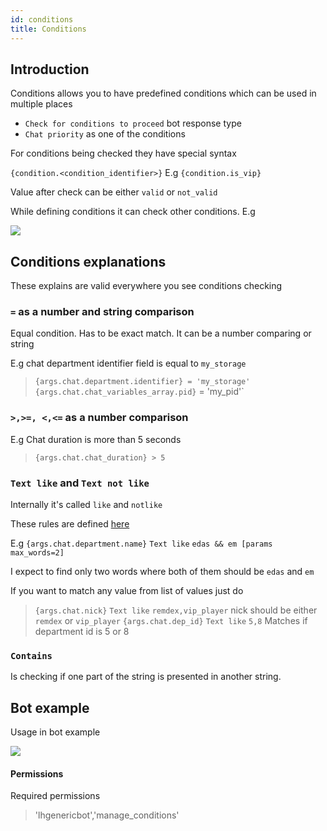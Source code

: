 ```yaml
---
id: conditions
title: Conditions
---
```


## Introduction

Conditions allows you to have predefined conditions which can be used in multiple places

* `Check for conditions to proceed` bot response type
* `Chat priority` as one of the conditions

For conditions being checked they have special syntax

`{condition.<condition_identifier>}` E.g `{condition.is_vip}`

Value after check can be either `valid` or `not_valid`

While defining conditions it can check other conditions. E.g

![](/img/bot/condition.png)

## Conditions explanations

These explains are valid everywhere you see conditions checking

### `=` as a number and string comparison

Equal condition. Has to be exact match. It can be a number comparing or string

E.g chat department identifier field is equal to `my_storage`

> `{args.chat.department.identifier} = 'my_storage'`
> `{args.chat.chat_variables_array.pid}` = 'my_pid'`

### `>,>=, <,<=` as a number comparison

E.g Chat duration is more than 5 seconds
> `{args.chat.chat_duration} > 5`

### `Text like` and `Text not like`

Internally it's called `like` and `notlike`

These rules are defined [here](bot/triggers.md#custom-text-matching)

E.g
`{args.chat.department.name}` `Text like` `edas && em [params max_words=2]` 

I expect to find only two words where both of them should be `edas` and `em`

If you want to match any value from list of values just do
> `{args.chat.nick}` `Text like` `remdex,vip_player` nick should be either `remdex` or `vip_player`
> `{args.chat.dep_id}` `Text like` `5,8` Matches if department id is 5 or 8


### `Contains`

Is checking if one part of the string is presented in another string.

## Bot example

Usage in bot example

![](/img/bot/check-condition.png)

#### Permissions

Required permissions

> 'lhgenericbot','manage_conditions'

